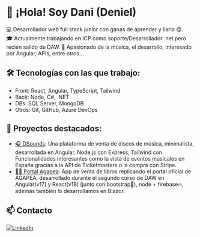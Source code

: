 # 👋 ¡Hola! Soy Dani (Deniel)

💻 Desarrollador web full stack junior con ganas de aprender y liarla 😋.  
🎓 Actualmente trabajando en ICP como soporte/Desarrollador .net pero recién salido de DAW.
🚀 Apasionado de la música, el desarrollo, interesado por Angular, APIs, entre otros...

## 🛠️ Tecnologías con las que trabajo:
- Front: React, Angular, TypeScript, Tailwind
- Back: Node, C#, .NET
- DBs: SQL Server, MongoDB
- Otros: Git, GitHub, Azure DevOps

## 📌 Proyectos destacados:
- [🎧 DSounds](https://github.com/JDeniel14/DSounds_Front): Una plataforma de venta de discos de música, minimalista, desarrollada en Angular, Node.js con Express, Tailwind con Funcionalidades interesantes como la vista de eventos musicales en España gracias a la API de Ticketmasters o la compra con Stripe.
- [📖🛒 Portal Agapea](#): App de venta de libros replicando el portal oficial de AGAPEA, desarrollado durante el segundo curso de DAW en Angular(v17) y React(v18) (junto con bootstrap🎨), node + firebase🔥, además también lo desarrollamos en Blazor.

## 📫 Contacto
[![LinkedIn](https://img.icons8.com/?size48=&id=13930&format=png&color=000000)](https://www.linkedin.com/in/josedanielgallego/)


